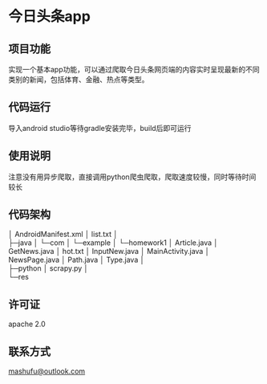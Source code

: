 # 今日头条app
## 项目功能
实现一个基本app功能，可以通过爬取今日头条网页端的内容实时呈现最新的不同类别的新闻，包括体育、金融、热点等类型。
## 代码运行
导入android studio等待gradle安装完毕，build后即可运行
## 使用说明
注意没有用异步爬取，直接调用python爬虫爬取，爬取速度较慢，同时等待时间较长
## 代码架构
│  AndroidManifest.xml
│  list.txt
│  
├─java
│  └─com
│      └─example
│          └─homework1
│                  Article.java
│                  GetNews.java
│                  hot.txt
│                  InputNew.java
│                  MainActivity.java
│                  NewsPage.java
│                  Path.java
│                  Type.java
│                  
├─python
│      scrapy.py
│      
└─res
## 许可证
apache 2.0
## 联系方式
mashufu@outlook.com
